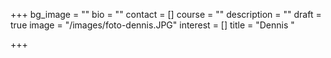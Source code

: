 +++
bg_image = ""
bio = ""
contact = []
course = ""
description = ""
draft = true
image = "/images/foto-dennis.JPG"
interest = []
title = "Dennis "

+++
